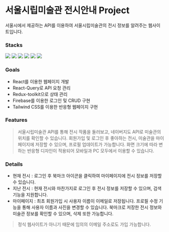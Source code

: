 # 서울시립미술관 전시안내 Project

서울시에서 제공하는 API를 이용하여 서울시립미술관의 전시 정보를 알려주는 웹사이트입니다.

### Stacks

<img src="https://img.shields.io/badge/JavaScript-F7DF1E?style=flat-square&logo=JavaScript&logoColor=white"/> <img src="https://img.shields.io/badge/React-61DAFB?style=flat-square&logo=React&logoColor=white"/> <img src="https://img.shields.io/badge/React Query-FF4154?style=flat-square&logo=React Query&logoColor=white"/> <img src="https://img.shields.io/badge/Redux Toolkit-764ABC?style=flat-square&logo=Redux&logoColor=white"/> <img src="https://img.shields.io/badge/Firebase-FFCA28?style=flat-square&logo=Firebase&logoColor=white"/> <img src="https://img.shields.io/badge/Tailwind CSS-06B6D4?style=flat-square&logo=Tailwind CSS&logoColor=white"/>

### Goals

- React를 이용한 웹페이지 개발
- React-Query로 API 요청 관리
- Redux-toolkit으로 상태 관리
- Firebase를 이용한 로그인 및 CRUD 구현
- Tailwind CSS를 이용한 반응형 웹페이지 구현

### Features

> 서울시립미술관 API를 통해 전시 작품을 둘러보고, 네이버지도 API로 미술관의 위치를 확인할 수 있습니다. 회원가입 및 로그인 후 좋아하는 전시, 미술관을 마이페이지에 저장할 수 있으며, 프로필 업데이트가 가능합니다. 화면 크기에 따라 변하는 반응형 디자인이 적용되어 모바일과 PC 모두에서 이용할 수 있습니다.

### Details

- 현재 전시 : 로그인 후 북마크 아이콘을 클릭하여 마이페이지에 전시 정보를 저장할 수 있습니다.
- 지난 전시 : 현재 전시와 마찬가지로 로그인 후 전시 정보를 저장할 수 있으며, 검색 기능을 지원합니다.
- 마이페이지 : 최초 회원가입 시 사용자 이름이 이메일로 저장됩니다. 프로필 수정 기능을 통해 사용자 이름과 사진을 변경할 수 있습니다. 북마크로 저장한 전시 정보와 미술관 정보를 확인할 수 있으며, 삭제 또한 가능합니다.

> 정식 웹사이트가 아니기 때문에 임의의 이메일 주소로도 가입 가능합니다.
